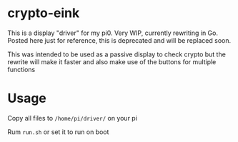 # crypto-eink
This is a display "driver" for my pi0. Very WIP, currently rewriting in Go. Posted here just for reference, this is deprecated and will be replaced soon.

This was intended to be used as a passive display to check crypto but the rewrite will make it faster and also make use of the buttons for multiple functions
# Usage
Copy all files to `/home/pi/driver/` on your pi

Rum `run.sh` or set it to run on boot